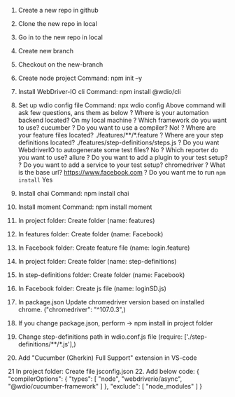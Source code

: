 1. Create a new repo in github
2. Clone the new repo in local
3. Go in to the new repo in local
4. Create new branch
5. Checkout on the new-branch
6. Create node project
    Command: npm init –y
7. Install WebDriver-IO cli
    Command: npm install @wdio/cli
8. Set up wdio config file
    Command: npx wdio config
Above command will ask few questions, ans them as below
    ? Where is your automation backend located? On my local machine
    ? Which framework do you want to use? cucumber
    ? Do you want to use a compiler? No!
    ? Where are your feature files located? ./features/**/*.feature
    ? Where are your step definitions located? ./features/step-definitions/steps.js
    ? Do you want WebdriverIO to autogenerate some test files? No
    ? Which reporter do you want to use? allure
    ? Do you want to add a plugin to your test setup?
    ? Do you want to add a service to your test setup? chromedriver
    ? What is the base url? <https://www.facebook.com>
    ? Do you want me to run `npm install` Yes

9. Install chai
    Command: npm install chai
10. Install moment
    Command: npm install moment
11. In project folder: Create folder (name: features)
12. In features folder: Create folder (name: Facebook)
13. In Facebook folder: Create feature file (name: login.feature)

14. In project folder: Create folder (name: step-definitions)
15. In step-definitions folder: Create folder (name: Facebook)
16. In Facebook folder: Create js file (name: loginSD.js)

17. In package.json Update chromedriver version based on installed chrome. ("chromedriver": "^107.0.3",)
18. If you change package.json, perform -> npm install in project folder

19. Change step-definitions path in wdio.conf.js file (require: ['./step-definitions/**/*.js'],)

20. Add "Cucumber (Gherkin) Full Support" extension in VS-code

21 In project folder: Create file jsconfig.json
22. Add below code:
{
    "compilerOptions": {
        "types": [
            "node",
            "webdriverio/async",
            "@wdio/cucumber-framework"
        ]
    },
    "exclude": [
        "node_modules"
    ]
}


